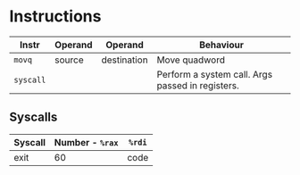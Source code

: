 # Instructions

| Instr     | Operand | Operand     | Behaviour                                        |
| --------- | ------- | ----------- | ------------------------------------------------ |
| `movq`    | source  | destination | Move quadword                                    |
| `syscall` |         |             | Perform a system call. Args passed in registers. |

## Syscalls

| Syscall | Number - `%rax` | `%rdi` |
| ------- | --------------- | ------ |
| exit    | 60              | code   |
